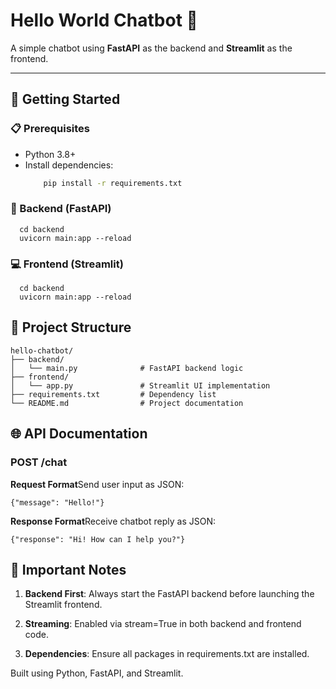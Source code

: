 # Hello World Chatbot 🤖

A simple chatbot using **FastAPI** as the backend and **Streamlit** as the frontend.

---

## 🚀 Getting Started

### 📋 Prerequisites
- Python 3.8+
- Install dependencies:
  ```bash
      pip install -r requirements.txt


### 🔧 Backend (FastAPI)

      cd backend    
      uvicorn main:app --reload


### 💻 Frontend (Streamlit)

      cd backend    
      uvicorn main:app --reload
    

📂 Project Structure
--------------------
    hello-chatbot/
    ├── backend/
    │   └── main.py              # FastAPI backend logic
    ├── frontend/
    │   └── app.py               # Streamlit UI implementation
    ├── requirements.txt         # Dependency list
    └── README.md                # Project documentation

🌐 API Documentation
--------------------

### POST /chat

**Request Format**Send user input as JSON:

    {"message": "Hello!"}   

**Response Format**Receive chatbot reply as JSON:

    {"response": "Hi! How can I help you?"} 

🔑 Important Notes
------------------

1.  **Backend First**: Always start the FastAPI backend before launching the Streamlit frontend.
    
2.  **Streaming**: Enabled via stream=True in both backend and frontend code.
    
3.  **Dependencies**: Ensure all packages in requirements.txt are installed.
    

Built using Python, FastAPI, and Streamlit.
